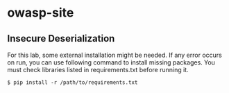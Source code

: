 # owasp-site

## Insecure Deserialization
For this lab, some external installation might be needed. If any error occurs on run, you can use following command to install missing packages. You must check libraries listed in requirements.txt before running it.
```
$ pip install -r /path/to/requirements.txt
```